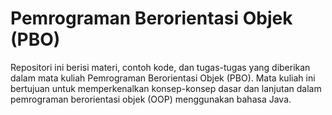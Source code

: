 # Pemrograman Berorientasi Objek (PBO)

Repositori ini berisi materi, contoh kode, dan tugas-tugas yang diberikan dalam mata kuliah Pemrograman Berorientasi Objek (PBO). Mata kuliah ini bertujuan untuk memperkenalkan konsep-konsep dasar dan lanjutan dalam pemrograman berorientasi objek (OOP) menggunakan bahasa Java.